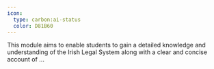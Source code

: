 ```yaml
---
icon:
  type: carbon:ai-status
  color: D81B60
---
```


This module aims to enable students to gain a detailed knowledge and understanding of the Irish Legal System along with a clear and concise account of ... 
